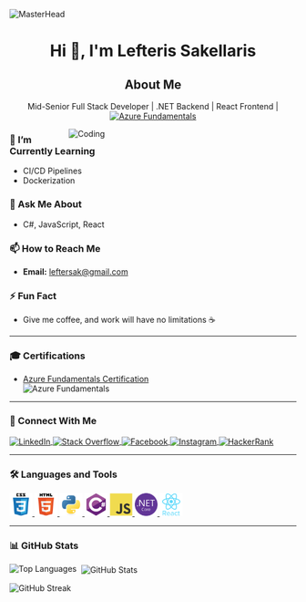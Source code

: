 ![MasterHead](https://github.com/leftersak/leftersak/blob/main/coding-image.jpg)

<h1 align="center">Hi 👋, I'm Lefteris Sakellaris</h1>

<h2 align="center">About Me</h2>
<p align="center">
  Mid-Senior Full Stack Developer | .NET Backend | React Frontend | 
  <a href="https://learn.microsoft.com/el-gr/users/lefterissakellaris-4919/credentials/4bf27ccf7b2f6e8b?ref=https%3A%2F%2Fwww.linkedin.com%2F" target="_blank" rel="noreferrer">
    <img src="https://img.icons8.com/fluency/48/azure-1.png" alt="Azure Fundamentals" width="24" height="24"/>
  </a>
</p>

<img align="right" alt="Coding" width="400" src="https://cdn.dribbble.com/users/1162077/screenshots/3848914/programmer.gif">

### 🌱 I’m Currently Learning
- CI/CD Pipelines
- Dockerization

### 💬 Ask Me About
- C#, JavaScript, React

### 📫 How to Reach Me
- **Email:** [leftersak@gmail.com](mailto:leftersak@gmail.com)

### ⚡ Fun Fact
- Give me coffee, and work will have no limitations ☕

---

### 🎓 Certifications

- [Azure Fundamentals Certification](https://learn.microsoft.com/el-gr/users/lefterissakellaris-4919/credentials/4bf27ccf7b2f6e8b?ref=https%3A%2F%2Fwww.linkedin.com%2F)  
  <img src="https://img.icons8.com/fluency/48/azure-1.png" alt="Azure Fundamentals" width="24" height="24"/>


---

### 🚀 Connect With Me

<p align="left">
  <a href="https://www.linkedin.com/in/lefteris-sakellaris-896696251/" target="_blank" rel="noreferrer">
    <img align="center" src="https://raw.githubusercontent.com/rahuldkjain/github-profile-readme-generator/master/src/images/icons/Social/linked-in-alt.svg" alt="LinkedIn" height="30" width="40"/>
  </a>
  <a href="https://stackoverflow.com/users/21417241/lefteris-sakell12" target="_blank" rel="noreferrer">
    <img align="center" src="https://raw.githubusercontent.com/rahuldkjain/github-profile-readme-generator/master/src/images/icons/Social/stack-overflow.svg" alt="Stack Overflow" height="30" width="40"/>
  </a>
  <a href="https://www.facebook.com/lefteris.sakellaris.1" target="_blank" rel="noreferrer">
    <img align="center" src="https://raw.githubusercontent.com/rahuldkjain/github-profile-readme-generator/master/src/images/icons/Social/facebook.svg" alt="Facebook" height="30" width="40"/>
  </a>
  <a href="https://www.instagram.com/lefterissakellaris/" target="_blank" rel="noreferrer">
    <img align="center" src="https://raw.githubusercontent.com/rahuldkjain/github-profile-readme-generator/master/src/images/icons/Social/instagram.svg" alt="Instagram" height="30" width="40"/>
  </a>
  <a href="https://www.hackerrank.com/leftersak" target="_blank" rel="noreferrer">
    <img align="center" src="https://raw.githubusercontent.com/rahuldkjain/github-profile-readme-generator/master/src/images/icons/Social/hackerrank.svg" alt="HackerRank" height="30" width="40"/>
  </a>
</p>

---

### 🛠️ Languages and Tools

<p align="left">
  <a href="https://www.w3schools.com/css/" target="_blank" rel="noreferrer">
    <img src="https://raw.githubusercontent.com/devicons/devicon/master/icons/css3/css3-original-wordmark.svg" alt="CSS3" width="40" height="40"/>
  </a>
  <a href="https://www.w3.org/html/" target="_blank" rel="noreferrer">
    <img src="https://raw.githubusercontent.com/devicons/devicon/master/icons/html5/html5-original-wordmark.svg" alt="HTML5" width="40" height="40"/>
  </a>
  <a href="https://www.python.org" target="_blank" rel="noreferrer">
    <img src="https://raw.githubusercontent.com/devicons/devicon/master/icons/python/python-original.svg" alt="Python" width="40" height="40"/>
  </a>
  <a href="https://learn.microsoft.com/en-us/dotnet/csharp/" target="_blank" rel="noreferrer">
    <img src="https://raw.githubusercontent.com/devicons/devicon/master/icons/csharp/csharp-original.svg" alt="C#" width="40" height="40"/>
  </a>
  <a href="https://developer.mozilla.org/en-US/docs/Web/JavaScript" target="_blank" rel="noreferrer">
    <img src="https://raw.githubusercontent.com/devicons/devicon/master/icons/javascript/javascript-original.svg" alt="JavaScript" width="40" height="40"/>
  </a>
  <a href="https://dotnet.microsoft.com/" target="_blank" rel="noreferrer">
    <img src="https://raw.githubusercontent.com/devicons/devicon/master/icons/dotnetcore/dotnetcore-original.svg" alt=".NET" width="40" height="40"/>
  </a>
  <a href="https://reactjs.org/" target="_blank" rel="noreferrer">
    <img src="https://raw.githubusercontent.com/devicons/devicon/master/icons/react/react-original-wordmark.svg" alt="React" width="40" height="40"/>
  </a>
</p>

---

### 📊 GitHub Stats

<p>
  <img align="left" src="https://github-readme-stats.vercel.app/api/top-langs?username=leftersak&show_icons=true&locale=en&layout=compact" alt="Top Languages" />
</p>

<p>&nbsp;
  <img align="center" src="https://github-readme-stats.vercel.app/api?username=leftersak&show_icons=true&locale=en" alt="GitHub Stats" />
</p>

<p>
  <img align="center" src="https://github-readme-streak-stats.herokuapp.com/?user=leftersak" alt="GitHub Streak" />
</p>
